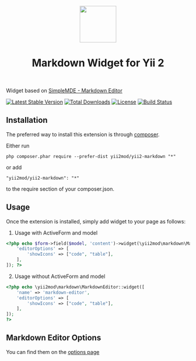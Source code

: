 <p align="center">
    <a href="https://github.com/yiisoft" target="_blank">
        <img src="https://avatars0.githubusercontent.com/u/993323" height="100px">
    </a>
    <h1 align="center">Markdown Widget for Yii 2</h1>
    <br>
</p>

Widget based on [SimpleMDE - Markdown Editor](https://simplemde.com/) 

[![Latest Stable Version](https://poser.pugx.org/yii2mod/yii2-markdown/v/stable)](https://packagist.org/packages/yii2mod/yii2-markdown)
[![Total Downloads](https://poser.pugx.org/yii2mod/yii2-markdown/downloads)](https://packagist.org/packages/yii2mod/yii2-markdown)
[![License](https://poser.pugx.org/yii2mod/yii2-markdown/license)](https://packagist.org/packages/yii2mod/yii2-markdown)
[![Build Status](https://travis-ci.org/yii2mod/yii2-markdown.svg?branch=master)](https://travis-ci.org/yii2mod/yii2-markdown)

Installation 
------------

The preferred way to install this extension is through [composer](http://getcomposer.org/download/).

Either run

```
php composer.phar require --prefer-dist yii2mod/yii2-markdown "*"
```

or add

```
"yii2mod/yii2-markdown": "*"
```

to the require section of your composer.json.

Usage
------------
Once the extension is installed, simply add widget to your page as follows:

1) Usage with ActiveForm and model
```php
<?php echo $form->field($model, 'content')->widget(\yii2mod\markdown\MarkdownEditor::class, [
    'editorOptions' => [
        'showIcons' => ["code", "table"],
    ],
]); ?>
```
2) Usage without ActiveForm and model
```php
<?php echo \yii2mod\markdown\MarkdownEditor::widget([
    'name' => 'markdown-editor',
    'editorOptions' => [
        'showIcons' => ["code", "table"],
    ],
]);
?>
```

Markdown Editor Options 
----------------
You can find them on the [options page](https://github.com/sparksuite/simplemde-markdown-editor#configuration)
